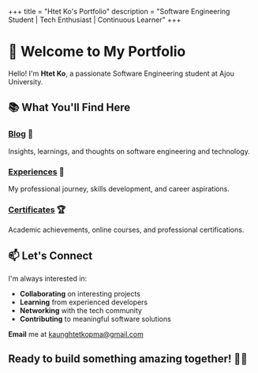 +++
title = "Htet Ko's Portfolio"
description = "Software Engineering Student | Tech Enthusiast | Continuous Learner"
+++

# 👋 Welcome to My Portfolio

Hello! I'm **Htet Ko**, a passionate Software Engineering student at Ajou University.

## 📚 What You'll Find Here

### [Blog](/blog/) 📖
Insights, learnings, and thoughts on software engineering and technology.

### [Experiences](/experiences/) 💼
My professional journey, skills development, and career aspirations.

### [Certificates](/certificates/) 🏆
Academic achievements, online courses, and professional certifications.

## 📫 Let's Connect

I'm always interested in:
- **Collaborating** on interesting projects
- **Learning** from experienced developers
- **Networking** with the tech community
- **Contributing** to meaningful software solutions

**Email** me at kaunghtetkopma@gmail.com

Ready to build something amazing together! 🚀✨
---